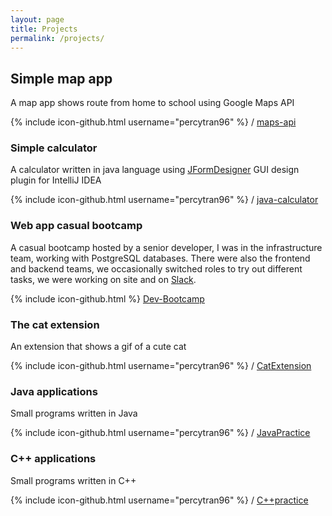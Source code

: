 ```yaml
---
layout: page
title: Projects
permalink: /projects/
---
```


## Simple map app
A map app shows route from home to school using Google Maps API

{% include icon-github.html username="percytran96" %} /
[maps-api](https://github.com/percytran96/google-map-api)

### Simple calculator
A calculator written in java language using [JFormDesigner](https://www.formdev.com/) GUI design plugin for IntelliJ IDEA  


{% include icon-github.html username="percytran96" %} /
[java-calculator](https://github.com/percytran96/Java-calculator)



### Web app casual bootcamp
A casual bootcamp hosted by a senior developer, I was in the infrastructure team, working with PostgreSQL databases. There were also the frontend and backend teams, we occasionally switched roles to try out different tasks, we were working on site and on [Slack](https://slack.com/).


{% include icon-github.html %} [Dev-Bootcamp](https://github.com/ntjandra/6Nought-Dev-Bootcamp)



### The cat extension
An extension that shows a gif of a cute cat

{% include icon-github.html username="percytran96" %} /
[CatExtension](https://github.com/percytran96/funChromeExtension)




### Java applications
Small programs written in Java

{% include icon-github.html username="percytran96" %} /
[JavaPractice](https://github.com/percytran96/Java-practice)



### C++ applications
Small programs written in C++

{% include icon-github.html username="percytran96" %} /
[C++practice](https://github.com/percytran96/C-practice)
